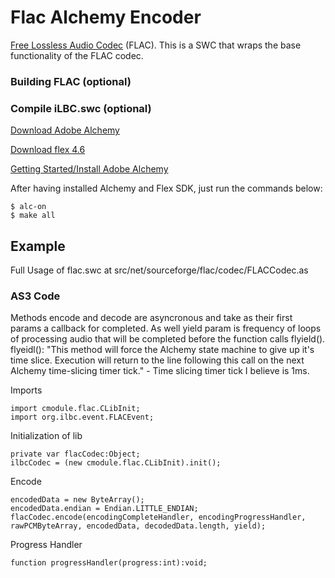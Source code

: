 Flac Alchemy Encoder
=============

[Free Lossless Audio Codec](http://flac.sourceforge.net/index.html) (FLAC). This is a SWC that wraps the base functionality of the FLAC codec.

### Building FLAC (optional)

### Compile iLBC.swc (optional)
[Download Adobe Alchemy](http://labs.adobe.com/downloads/alchemy.html)

[Download flex 4.6](http://opensource.adobe.com/wiki/display/flexsdk/Download+Flex+4.6)

[Getting Started/Install Adobe Alchemy](http://labs.adobe.com/wiki/index.php/Alchemy:Documentation:Getting_Started)

After having installed Alchemy and Flex SDK, just run the commands below:

	$ alc-on
	$ make all

Example
------------
Full Usage of flac.swc at src/net/sourceforge/flac/codec/FLACCodec.as

### AS3 Code

Methods encode and decode are asyncronous and take as their first params a callback for completed. As well yield param is frequency of loops of processing audio that will be completed before the function calls flyield(). flyeidl(): "This method will force the Alchemy state machine to give up it's time slice. Execution will return to the line following this call on the next Alchemy time-slicing timer tick." - Time slicing timer tick I believe is 1ms. 

Imports

	import cmodule.flac.CLibInit;
	import org.ilbc.event.FLACEvent;

Initialization of lib

	private var flacCodec:Object;
	ilbcCodec = (new cmodule.flac.CLibInit).init();

Encode

	encodedData = new ByteArray();
	encodedData.endian = Endian.LITTLE_ENDIAN;
	flacCodec.encode(encodingCompleteHandler, encodingProgressHandler, rawPCMByteArray, encodedData, decodedData.length, yield);

Progress Handler

	function progressHandler(progress:int):void;